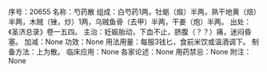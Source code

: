 序号：20655
名称：芍药散
组成：白芍药1两，牡蛎（煅）半两，熟干地黄（焙）半两，木贼（锉，炒）1两，乌贼鱼骨（去甲）半两，干姜（炮）半两。
出处：《圣济总录》卷一五四。
主治：妊娠胎动，下血不止，脐腹（？？）痛，迷闷昏塞。
加减：None
功效：None
用法用量：每服3钱匕，食前米饮或温酒调下。
制备方法：上为散。
临床应用：None
各家论述：None
用药禁忌：None
附注：None
